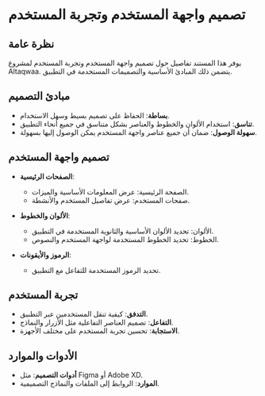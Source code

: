 # تصميم واجهة المستخدم وتجربة المستخدم

## نظرة عامة

يوفر هذا المستند تفاصيل حول تصميم واجهة المستخدم وتجربة المستخدم لمشروع Altaqwaa. يتضمن ذلك المبادئ الأساسية والتصميمات المستخدمة في التطبيق.

## مبادئ التصميم

- **بساطة**: الحفاظ على تصميم بسيط وسهل الاستخدام.
- **تناسق**: استخدام الألوان والخطوط والعناصر بشكل متناسق في جميع أنحاء التطبيق.
- **سهولة الوصول**: ضمان أن جميع عناصر واجهة المستخدم يمكن الوصول إليها بسهولة.

## تصميم واجهة المستخدم

- **الصفحات الرئيسية**:
  - الصفحة الرئيسية: عرض المعلومات الأساسية والميزات.
  - صفحات المستخدم: عرض تفاصيل المستخدم والأنشطة.

- **الألوان والخطوط**:
  - الألوان: تحديد الألوان الأساسية والثانوية المستخدمة في التطبيق.
  - الخطوط: تحديد الخطوط المستخدمة لواجهة المستخدم والنصوص.

- **الرموز والأيقونات**:
  - تحديد الرموز المستخدمة للتفاعل مع التطبيق.

## تجربة المستخدم

- **التدفق**: كيفية تنقل المستخدمين عبر التطبيق.
- **التفاعل**: تصميم العناصر التفاعلية مثل الأزرار والنماذج.
- **الاستجابة**: تحسين تجربة المستخدم على مختلف الأجهزة.

## الأدوات والموارد

- **أدوات التصميم**: مثل Figma أو Adobe XD.
- **الموارد**: الروابط إلى الملفات والنماذج التصميمية.
